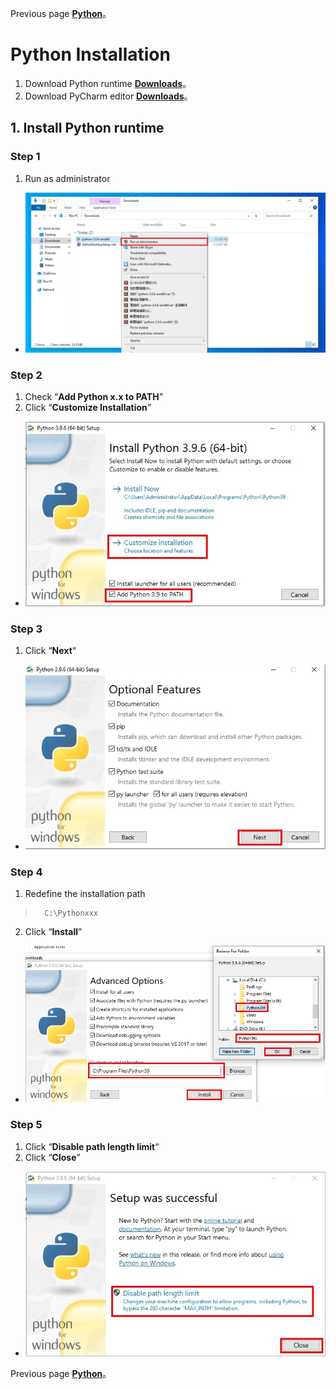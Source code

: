 Previous page [**Python**](https://github.com/AdamXu23/Python)。
# Python Installation
1. Download Python runtime [**Downloads**](https://www.python.org/downloads/windows/ "在新分頁開啓鏈接")。
2. Download PyCharm editor [**Downloads**](https://www.jetbrains.com/pycharm/download/#section=windows "在新分頁開啓鏈接")。
## 1. Install Python runtime 
### Step 1
1.  Run as administrator
*   ![](https://github.com/AdamXu23/Python/blob/main/Install/Image/Python_Install_1.jpg)
### Step 2
1.  Check “**Add Python x.x to PATH**” 
2.  Click “**Customize Installation**”
*   ![](https://github.com/AdamXu23/Python/blob/main/Install/Image/Python_Install_2.jpg)
### Step 3
1.   Click “**Next**“
*   ![](https://github.com/AdamXu23/Python/blob/main/Install/Image/Python_Install_3.jpg)
### Step 4
1.   Redefine the installation path
>       C:\Pythonxxx
>       
2.   Click “**Install**”
*   ![](https://github.com/AdamXu23/Python/blob/main/Install/Image/Python_Install_4.jpg)
### Step 5
1.   Click “**Disable path length limit**“
2.   Click “**Close**”
*   ![](https://github.com/AdamXu23/Python/blob/main/Install/Image/Python_Install_5.jpg)

Previous page [**Python**](https://github.com/AdamXu23/Python)。
